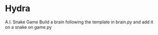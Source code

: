 # Hydra

A.I. Snake Game
Build a brain following the template in brain.py and add it on a snake on game.py

